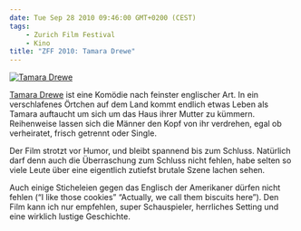 ```yaml
---
date: Tue Sep 28 2010 09:46:00 GMT+0200 (CEST)
tags:
    - Zurich Film Festival
    - Kino
title: "ZFF 2010: Tamara Drewe"
---
```



[![Tamara Drewe](http://media.tumblr.com/tumblr_l9ff3cavTO1qa2z4q.jpg)](http://www.zurichfilmfestival.org/de/programm-2010/filme/1224/tamara-drewe/)

[Tamara Drewe](http://www.zurichfilmfestival.org/de/programm-2010/filme/1224/tamara-drewe/)
ist eine Komödie nach feinster englischer Art. In ein verschlafenes
Örtchen auf dem Land kommt endlich etwas Leben als Tamara auftaucht um
sich um das Haus ihrer Mutter zu kümmern. Reihenweise lassen sich die
Männer den Kopf von ihr verdrehen, egal ob verheiratet, frisch getrennt
oder Single.

Der Film strotzt vor Humor, und bleibt spannend bis zum Schluss.
Natürlich darf denn auch die Überraschung zum Schluss nicht fehlen, habe
selten so viele Leute über eine eigentlich zutiefst brutale Szene lachen
sehen.

Auch einige Sticheleien gegen das Englisch der Amerikaner dürfen nicht
fehlen (“I like those cookies” “Actually, we call them biscuits here”).
Den Film kann ich nur empfehlen, super Schauspieler, herrliches Setting
und eine wirklich lustige Geschichte.

